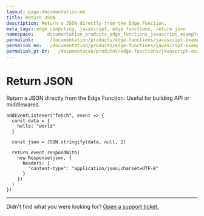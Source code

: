 ```yaml
---
layout: page-documentation-md
title: Return JSON
description: Return a JSON directly from the Edge Function.
meta_tags: edge computing, javascript, edge functions, return json
namespace:     documentation_products_edge_functions_javascript_examples_return_json
permalink:      /documentation/products/edge-functions/javascript-examples/return-json/
permalink_en:   /documentation/products/edge-functions/javascript-examples/return-json/
permalink_pt-br:   /documentacao/produtos/edge-functions/javascript-examples/return-json/
---
```

# Return JSON

Return a JSON directly from the Edge Function. Useful for building API or middlewares.

```
addEventListener("fetch", event => {
  const data = {
    hello: "world"
  }

  const json = JSON.stringify(data, null, 2)

  return event.respondWith(
    new Response(json, {
      headers: {
        "content-type": "application/json;charset=UTF-8"
      }
    })
  )
})
```



---

Didn't find what you were looking for? [Open a support ticket.](https://tickets.azion.com/)
